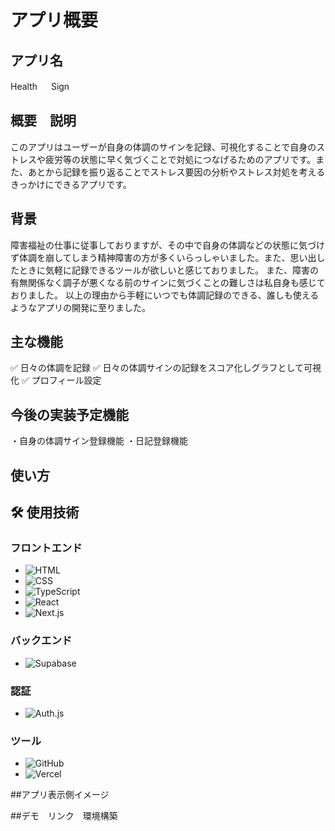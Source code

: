 # アプリ概要

## アプリ名

Health 　 Sign

## 概要　説明

このアプリはユーザーが自身の体調のサインを記録、可視化することで自身のストレスや疲労等の状態に早く気づくことで対処につなげるためのアプリです。また、あとから記録を振り返ることでストレス要因の分析やストレス対処を考えるきっかけにできるアプリです。

## 背景

障害福祉の仕事に従事しておりますが、その中で自身の体調などの状態に気づけず体調を崩してしまう精神障害の方が多くいらっしゃいました。また、思い出したときに気軽に記録できるツールが欲しいと感じておりました。
また、障害の有無関係なく調子が悪くなる前のサインに気づくことの難しさは私自身も感じておりました。
以上の理由から手軽にいつでも体調記録のできる、誰しも使えるようなアプリの開発に至りました。

## 主な機能

✅ 日々の体調を記録
✅ 日々の体調サインの記録をスコア化しグラフとして可視化
✅ プロフィール設定

## 今後の実装予定機能

・自身の体調サイン登録機能
・日記登録機能

## 使い方

## 🛠 使用技術

### フロントエンド

- ![HTML](https://img.shields.io/badge/HTML-E34F26?style=for-the-badge&logo=html5&logoColor=white)
- ![CSS](https://img.shields.io/badge/CSS-1572B6?style=for-the-badge&logo=css3&logoColor=white)
- ![TypeScript](https://img.shields.io/badge/TypeScript-3178C6?style=for-the-badge&logo=typescript&logoColor=white)
- ![React](https://img.shields.io/badge/React-61DAFB?style=for-the-badge&logo=react&logoColor=black)
- ![Next.js](https://img.shields.io/badge/Next.js-000000?style=for-the-badge&logo=nextdotjs&logoColor=white)

### バックエンド

- ![Supabase](https://img.shields.io/badge/Supabase-3ECF8E?style=for-the-badge&logo=supabase&logoColor=white)

### 認証

- ![Auth.js](https://img.shields.io/badge/Auth.js-3ECF8E?style=for-the-badge&logo=auth0&logoColor=white)

### ツール

- ![GitHub](https://img.shields.io/badge/GitHub-181717?style=for-the-badge&logo=github&logoColor=white)
- ![Vercel](https://img.shields.io/badge/Vercel-000000?style=for-the-badge&logo=vercel&logoColor=white)

##アプリ表示側イメージ

##デモ　リンク　環境構築

